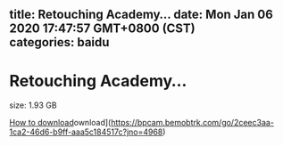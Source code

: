 
title: Retouching Academy…
date: Mon Jan 06 2020 17:47:57 GMT+0800 (CST)    
categories: baidu
---

# Retouching Academy…
size: 1.93 GB
 
 

[How to download](https://bpcam.bemobtrk.com/go/2ceec3aa-1ca2-46d6-b9ff-aaa5c184517c?jno=5195)ownload](https://bpcam.bemobtrk.com/go/2ceec3aa-1ca2-46d6-b9ff-aaa5c184517c?jno=4968)